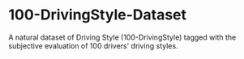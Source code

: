 # 100-DrivingStyle-Dataset
A natural dataset of Driving Style (100-DrivingStyle) tagged with the subjective evaluation of 100 drivers' driving styles.
